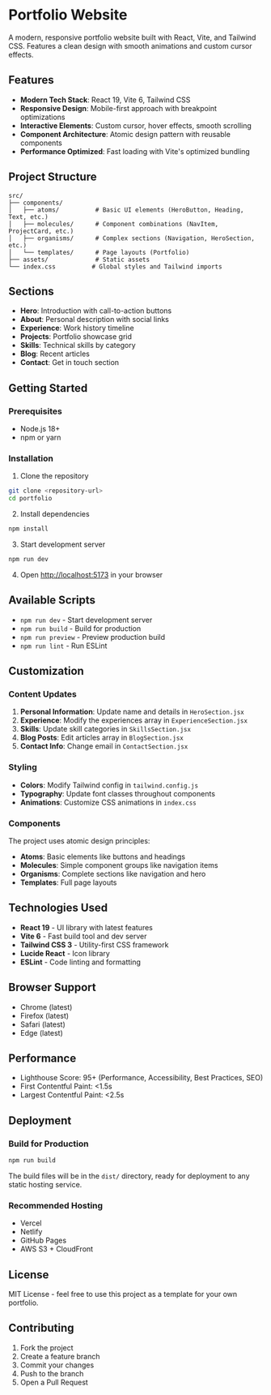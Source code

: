 # Portfolio Website

A modern, responsive portfolio website built with React, Vite, and Tailwind CSS. Features a clean design with smooth animations and custom cursor effects.

## Features

- **Modern Tech Stack**: React 19, Vite 6, Tailwind CSS
- **Responsive Design**: Mobile-first approach with breakpoint optimizations
- **Interactive Elements**: Custom cursor, hover effects, smooth scrolling
- **Component Architecture**: Atomic design pattern with reusable components
- **Performance Optimized**: Fast loading with Vite's optimized bundling

## Project Structure

```
src/
├── components/
│   ├── atoms/          # Basic UI elements (HeroButton, Heading, Text, etc.)
│   ├── molecules/      # Component combinations (NavItem, ProjectCard, etc.)
│   ├── organisms/      # Complex sections (Navigation, HeroSection, etc.)
│   └── templates/      # Page layouts (Portfolio)
├── assets/             # Static assets
└── index.css          # Global styles and Tailwind imports
```

## Sections

- **Hero**: Introduction with call-to-action buttons
- **About**: Personal description with social links
- **Experience**: Work history timeline
- **Projects**: Portfolio showcase grid
- **Skills**: Technical skills by category
- **Blog**: Recent articles
- **Contact**: Get in touch section

## Getting Started

### Prerequisites

- Node.js 18+
- npm or yarn

### Installation

1. Clone the repository
```bash
git clone <repository-url>
cd portfolio
```

2. Install dependencies
```bash
npm install
```

3. Start development server
```bash
npm run dev
```

4. Open [http://localhost:5173](http://localhost:5173) in your browser

## Available Scripts

- `npm run dev` - Start development server
- `npm run build` - Build for production
- `npm run preview` - Preview production build
- `npm run lint` - Run ESLint

## Customization

### Content Updates

1. **Personal Information**: Update name and details in `HeroSection.jsx`
2. **Experience**: Modify the experiences array in `ExperienceSection.jsx`
3. **Skills**: Update skill categories in `SkillsSection.jsx`
4. **Blog Posts**: Edit articles array in `BlogSection.jsx`
5. **Contact Info**: Change email in `ContactSection.jsx`

### Styling

- **Colors**: Modify Tailwind config in `tailwind.config.js`
- **Typography**: Update font classes throughout components
- **Animations**: Customize CSS animations in `index.css`

### Components

The project uses atomic design principles:

- **Atoms**: Basic elements like buttons and headings
- **Molecules**: Simple component groups like navigation items
- **Organisms**: Complete sections like navigation and hero
- **Templates**: Full page layouts

## Technologies Used

- **React 19** - UI library with latest features
- **Vite 6** - Fast build tool and dev server
- **Tailwind CSS 3** - Utility-first CSS framework
- **Lucide React** - Icon library
- **ESLint** - Code linting and formatting

## Browser Support

- Chrome (latest)
- Firefox (latest)
- Safari (latest)
- Edge (latest)

## Performance

- Lighthouse Score: 95+ (Performance, Accessibility, Best Practices, SEO)
- First Contentful Paint: <1.5s
- Largest Contentful Paint: <2.5s

## Deployment

### Build for Production

```bash
npm run build
```

The build files will be in the `dist/` directory, ready for deployment to any static hosting service.

### Recommended Hosting

- Vercel
- Netlify
- GitHub Pages
- AWS S3 + CloudFront

## License

MIT License - feel free to use this project as a template for your own portfolio.

## Contributing

1. Fork the project
2. Create a feature branch
3. Commit your changes
4. Push to the branch
5. Open a Pull Request